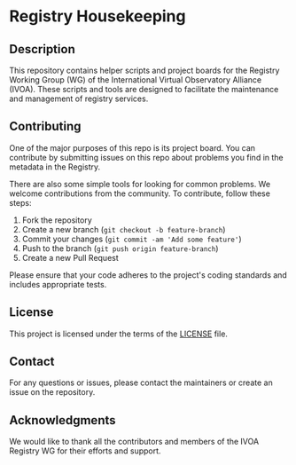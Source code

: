 # Registry Housekeeping

## Description
This repository contains helper scripts and project boards for the Registry Working Group (WG) of the International Virtual Observatory Alliance (IVOA). These scripts and tools are designed to facilitate the maintenance and management of registry services.

## Contributing
One of the major purposes of this repo is its project board.
You can contribute by submitting issues on this repo about problems you
find in the metadata in the Registry.  

There are also some simple tools for looking for common problems.  We welcome contributions from the community. To contribute, follow these steps:

1. Fork the repository
2. Create a new branch (`git checkout -b feature-branch`)
3. Commit your changes (`git commit -am 'Add some feature'`)
4. Push to the branch (`git push origin feature-branch`)
5. Create a new Pull Request

Please ensure that your code adheres to the project's coding standards and includes appropriate tests.

## License
This project is licensed under the terms of the [LICENSE](LICENSE) file.

## Contact
For any questions or issues, please contact the maintainers or create an issue on the repository.

## Acknowledgments
We would like to thank all the contributors and members of the IVOA Registry WG for their efforts and support.
